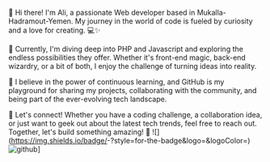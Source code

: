 👋 Hi there! I'm Ali, a passionate Web developer based in Mukalla-Hadramout-Yemen. My journey in the world of code is fueled by curiosity and a love for creating. 💻✨

🚀 Currently, I'm diving deep into PHP and Javascript and exploring the endless possibilities they offer. Whether it's front-end magic, back-end wizardry, or a bit of both, I enjoy the challenge of turning ideas into reality.

🌱 I believe in the power of continuous learning, and GitHub is my playground for sharing my projects, collaborating with the community, and being part of the ever-evolving tech landscape.

🤝 Let's connect! Whether you have a coding challenge, a collaboration idea, or just want to geek out about the latest tech trends, feel free to reach out. Together, let's build something amazing! 🚀
![<Badge Name>](https://img.shields.io/badge/<Badge Text>-<Background Color>?style=for-the-badge&logo=<Icon Name>&logoColor=<Logo Color>)
![github](https://img.shields.io/badge/GitHub-000000?style=for-the-badge&logo=GitHub&logoColor=white)]
